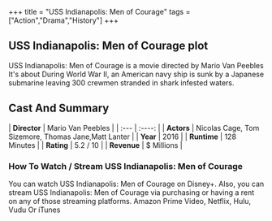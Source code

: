 +++
title = "USS Indianapolis: Men of Courage"
tags = ["Action","Drama","History"]
+++
## USS Indianapolis: Men of Courage plot
USS Indianapolis: Men of Courage is a movie directed by Mario Van Peebles It's about During World War II, an American navy ship is sunk by a Japanese submarine leaving 300 crewmen stranded in shark infested waters.
## Cast And Summary
| **Director**      | Mario Van Peebles |
    | :---        |    :----:   |
    |  **Actors** | Nicolas Cage, Tom Sizemore, Thomas Jane,Matt Lanter |
    | **Year**   | 2016    |
    |  **Runtime** | 128 Minutes |
    |  **Rating** | 5.2 / 10 | 
    |  **Revenue** | $ Millions |
### How To Watch / Stream USS Indianapolis: Men of Courage
You can watch USS Indianapolis: Men of Courage on Disney+.
Also, you can stream USS Indianapolis: Men of Courage via purchasing or having a rent on any of those streaming platforms.
Amazon Prime Video, Netflix, Hulu, Vudu Or iTunes